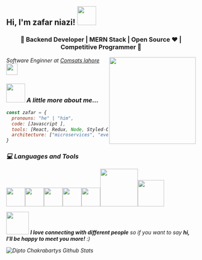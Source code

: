 <h2> Hi, I'm zafar niazi! <img src="https://media.giphy.com/media/mGcNjsfWAjY5AEZNw6/giphy.gif" width="50"></h2>
<h3 align="center">🚀 Backend Developer | MERN Stack | Open Source ♥ | Competitive Programmer  🚀</h3>
<img align='right' src="https://avatars.githubusercontent.com/u/49407246?s=400&u=b88dd053fbccf9cb518aaec220f3584784f2129e&v=4" width="230">
<p><em>Software Enginner at <a href="https://lahore.comsats.edu.pk/default.aspx">Comsats lahore</a><img src="https://media.giphy.com/media/fYSnHlufseco8Fh93Z/giphy.gif" width="30">

### <img src="https://media.giphy.com/media/VgCDAzcKvsR6OM0uWg/giphy.gif" width="50"> A little more about me...  

```javascript
const zafar = {
  pronouns: "he" | "him",
  code: [Javascript ],
  tools: [React, Redux, Node, Styled-Components, Docker],
  architecture: ["microservices", "event-driven", "design system pattern"]
}
```
<div>
  <h3> 💻 Languages and Tools </h3>
  <p>
  <img src="https://media3.giphy.com/media/ln7z2eWriiQAllfVcn/200w.webp" width="50"><img src="https://i.giphy.com/media/eNAsjO55tPbgaor7ma/200w.webp" width="50"><img src="https://i.giphy.com/media/IdyAQJVN2kVPNUrojM/200.webp" width="50"><img src="https://media3.giphy.com/media/kdFc8fubgS31b8DsVu/giphy.webp" width="50"><img src="https://media.giphy.com/media/SU2ic3wTfuC6JhD1lA/giphy.gif" width="50"><img src="https://media.giphy.com/media/kH1DBkPNyZPOk0BxrM/giphy.gif" width="100"><img src="https://media.giphy.com/media/SsCYf6DRFJrOpP0IoM/giphy.gif" width="70">
  <p>
</div> 
  
<img src="https://media.giphy.com/media/LnQjpWaON8nhr21vNW/giphy.gif" width="60"> <em><b>I love connecting with different people</b> so if you want to say <b>hi, I'll be happy to meet you more!</b> :)</em>

![Dipto Chakrabartys Github Stats](https://github-readme-stats.vercel.app/api?username=zafarniazi&show_icons=true_color=fff&icon_color=79ff97&text_color=9f9f9f&bg_color=151515)
